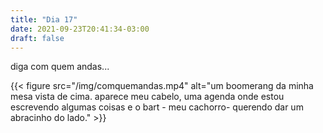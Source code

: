 ```yaml
---
title: "Dia 17"
date: 2021-09-23T20:41:34-03:00
draft: false
---
```


diga com quem andas...

{{< figure src="/img/comquemandas.mp4" alt="um boomerang da minha mesa vista de cima. aparece meu cabelo, uma agenda onde estou escrevendo algumas coisas e o bart - meu cachorro- querendo dar um abracinho do lado." >}}